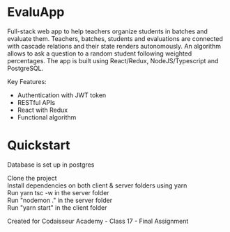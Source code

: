 # EvaluApp

Full-stack web app to help teachers organize students in batches and evaluate them. 
Teachers, batches, students and evaluations are connected with cascade relations and their state renders autonomously.
An algorithm allows to ask a question to a random student following weighted percentages.
The app is built using React/Redux, NodeJS/Typescript and PostgreSQL.

Key Features:

- Authentication with JWT token
- RESTful APIs
- React with Redux
- Functional algorithm

# Quickstart

Database is set up in postgres

Clone the project <br>
Install dependencies on both client & server folders using yarn  <br>
Run yarn tsc -w in the server folder <br>
Run "nodemon ." in the server folder  <br>
Run "yarn start" in the client folder  <br>


Created for Codaisseur Academy - Class 17 - Final Assignment

